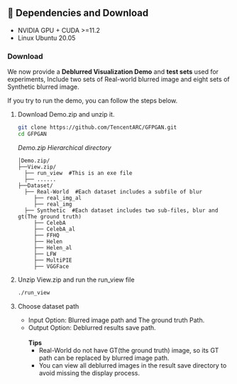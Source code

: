 

## :wrench: Dependencies and Download
- NVIDIA GPU + CUDA >=11.2
- Linux Ubuntu 20.05

### Download
We now provide a **Deblurred Visualization Demo** and **test sets** used for experiments,
Include two sets of Real-world blurred image and eight sets of Synthetic blurred image.<br>

If you try to run the demo, you can follow the steps below.

1. Download Demo.zip and unzip it.

    ```bash
    git clone https://github.com/TencentARC/GFPGAN.git
    cd GFPGAN
    ```
    *Demo.zip Hierarchical directory*
    ```
    │Demo.zip/
    ├──View.zip/
      ├── run_view  #This is an exe file
      ├── ......
    ├──Dataset/
      ├── Real-World  #Each dataset includes a subfile of blur
         ├── real_img_al
         ├── real_img
      ├── Synthetic  #Each dataset includes two sub-files, blur and gt(The ground truth)
         ├── CelebA
         ├── CelebA_al
         ├── FFHQ
         ├── Helen
         ├── Helen_al
         ├── LFW
         ├── MultiPIE
         ├── VGGFace
    ```


2. Unzip View.zip and run the run_view file

    ```bash
    ./run_view
    ```

3. Choose dataset path<br>
   - Input Option: Blurred image path and The ground truth Path.<br>
   - Output Option: Deblurred results save path.<br><br>
   **Tips**  
      -  Real-World do not have GT(the ground truth) image, so its GT path can be replaced by blurred image path.
      -  You can view all deblurred images in the result save directory to avoid missing the display process.

